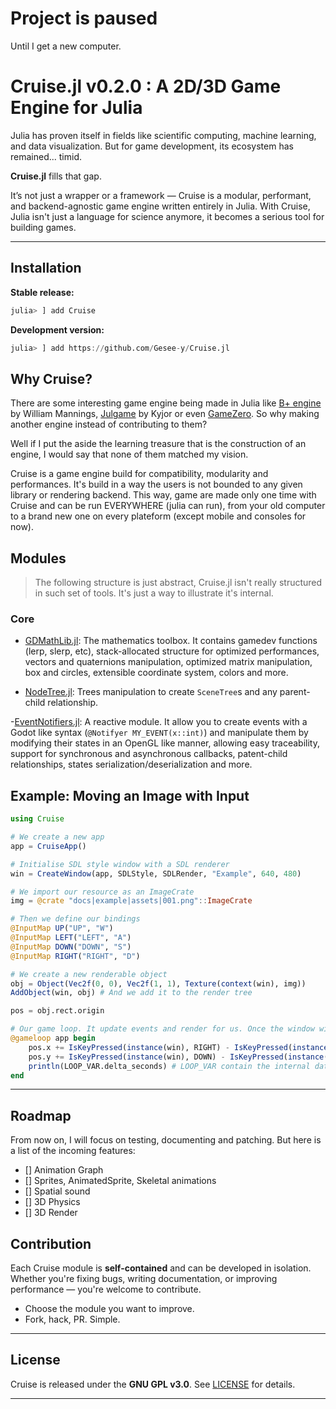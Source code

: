 # Project is paused
Until I get a new computer.

# Cruise.jl v0.2.0 : A 2D/3D Game Engine for Julia

Julia has proven itself in fields like scientific computing, machine learning, and data visualization. But for game development, its ecosystem has remained... timid.

**Cruise.jl** fills that gap.

It’s not just a wrapper or a framework — Cruise is a modular, performant, and backend-agnostic game engine written entirely in Julia. With Cruise, Julia isn't just a language for science anymore, it becomes a serious tool for building games.

---

## Installation

**Stable release:**

```julia
julia> ] add Cruise
````

**Development version:**

```julia
julia> ] add https://github.com/Gesee-y/Cruise.jl
```

## Why Cruise?

There are some interesting game engine being made in Julia like [B+ engine]() by William Mannings, [Julgame]() by Kyjor or even [GameZero]().
So why making another engine instead of contributing to them?

Well if I put the aside the learning treasure that is the construction of an engine, I would say that none of them matched my vision.

Cruise is a game engine build for compatibility, modularity and performances. It's build in a way the users is not bounded to any given library or rendering backend. This way, game are made only one time with Cruise and can be run EVERYWHERE (julia can run), from your old computer to a brand new one on every plateform (except mobile and consoles for now).

## Modules

> The following structure is just abstract, Cruise.jl isn't really structured in such set of tools. It's just a way to illustrate it's internal.

### Core

- [GDMathLib.jl](https://github.com/Gesee-y/GDMathLib.jl): The mathematics toolbox. It contains gamedev functions (lerp, slerp, etc), stack-allocated structure for optimized performances, vectors and quaternions manipulation, optimized matrix manipulation, box and circles, extensible coordinate system, colors and more.

- [NodeTree.jl](https://github.com/Gesee-y/NodeTree.jl): Trees manipulation to create `SceneTree`s and any parent-child relationship.

-[EventNotifiers.jl](https://github.com/Gesee-y/EventNotifiers.jl): A reactive module. It allow you to create events with a Godot like syntax (`@Notifyer MY_EVENT(x::int)`) and manipulate them by modifying their states in an OpenGL like manner, allowing easy traceability, support for synchronous and asynchronous callbacks, patent-child relationships,  states serialization/deserialization and more.

## Example: Moving an Image with Input

```julia
using Cruise

# We create a new app
app = CruiseApp()

# Initialise SDL style window with a SDL renderer
win = CreateWindow(app, SDLStyle, SDLRender, "Example", 640, 480)

# We import our resource as an ImageCrate
img = @crate "docs|example|assets|001.png"::ImageCrate

# Then we define our bindings
@InputMap UP("UP", "W")
@InputMap LEFT("LEFT", "A")
@InputMap DOWN("DOWN", "S")
@InputMap RIGHT("RIGHT", "D")

# We create a new renderable object
obj = Object(Vec2f(0, 0), Vec2f(1, 1), Texture(context(win), img))
AddObject(win, obj) # And we add it to the render tree

pos = obj.rect.origin

# Our game loop. It update events and render for us. Once the window will be closed, it will stop.
@gameloop app begin
    pos.x += IsKeyPressed(instance(win), RIGHT) - IsKeyPressed(instance(win), LEFT)
    pos.y += IsKeyPressed(instance(win), DOWN) - IsKeyPressed(instance(win), UP)
    println(LOOP_VAR.delta_seconds) # LOOP_VAR contain the internal data of our loop
end
```

---

## Roadmap

From now on, I will focus on testing, documenting and patching. But here is a list of the incoming features:

- [] Animation Graph
- [] Sprites, AnimatedSprite, Skeletal animations
- [] Spatial sound
- [] 3D Physics
- [] 3D Render

## Contribution

Each Cruise module is **self-contained** and can be developed in isolation. Whether you're fixing bugs, writing documentation, or improving performance — you're welcome to contribute.

* Choose the module you want to improve.
* Fork, hack, PR. Simple.

---

## License

Cruise is released under the **GNU GPL v3.0**.
See [LICENSE](https://github.com/Gesee-y/Cruise.jl/blob/main/LICENSE) for details.

---
